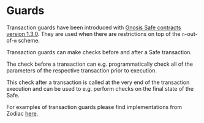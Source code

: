 # Guards

Transaction guards have been introduced with [Gnosis Safe contracts version 1.3.0](https://github.com/gnosis/safe-contracts/blob/v1.3.0/CHANGELOG.md). They are used when there are restrictions on top of the `n`-out-of-`m` scheme.

Transaction guards can make checks before and after a Safe transaction.

The check before a transaction can e.g. programmatically check all of the parameters of the respective transaction prior to execution.

This check after a transaction is called at the very end of the transaction execution and can be used to e.g. perform checks on the final state of the Safe.

For examples of transaction guards please find implementations from Zodiac [here](https://github.com/gnosis/zodiac-guard-scope). 

